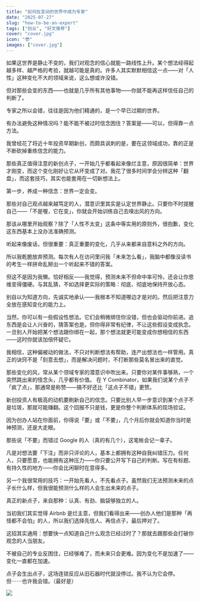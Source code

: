 ```yaml
---
title: "如何在变动的世界中成为专家"
date: "2025-07-27"
slug: "how-to-be-an-expert"
tags: ["创业", "好文推荐"]
cover: "cover.jpg"
icon: "😎"
images: ["cover.jpg"]
---
```

如果这世界是静止不变的，我们对观念的信心就能一路线性上升。某个想法经得起越多样、越严格的考验，就越可能是真的。许多人其实默默相信这一点——对「人性」这种变化不大的领域来说，这么想或许没错。



但对那些会变的东西——也就是几乎所有其他事物——你就不能再这样信任自己的判断了。



专家之所以会错，往往是因为他们精通的，是一个早已过期的世界。



有办法避免这种情况吗？能不能不被过时信念困住？答案是——可以，但得靠一点方法。



我曾经花了将近十年投资早期新创，而颇具讽刺的是，要在这领域成功，靠的正是不断砍掉重练信念的能力。



那些真正值得注意的新创点子，一开始几乎都看起来像烂主意，原因很简单：世界才刚变，而这个变化刚好让它从坏变成了对。我花了很多时间学会分辨这种「翻盘」，而这套技巧，其实也能套用在一切新想法上。



第一步，养成一种信念：世界一定会变。



那些对自己观点越来越笃定的人，潜意识里其实是认定世界静止。只要你不时提醒自己——「不是喔，它在变」，你就会开始训练自己去嗅出风的方向。



那该从哪里开始观察？除了「人性不太变」这条中等实用的原则外，很抱歉，变化这东西基本上没办法准确预测。



听起来像废话，但很重要：真正重要的变化，几乎从来都来自意料之外的方向。



所以我乾脆放弃预测。每次有人在访问里问我「未来怎么看」，我脑中都像没读书的考生一样拼命乱掰出一个听起来不错的答案。



但这不是因为我懒。恰好相反——我觉得，预测未来不但命中率可怜，还会让你思维变得僵硬。与其乱猜，不如选择更实际的策略：彻底、彻底地保持开放心态。



别自以为知道方向，先诚实地承认——我根本不知道哪边才是对的。然后把注意力全放在感知变化的能力上。



当然，你可以有一些假设性想法。它们会稍微绑住你没错，但也会驱动你前进。追东西是会让人兴奋的，猜答案也是。但你得非常有纪律，不让这些假设变成执念。
一旦别人开始把某个想法跟你绑在一起，那个想法就更可能变成你想相信的东西——这时你就该加倍怀疑它。



我相信，这种偏被动的做法，不只对判断想法有帮助，连产出想法也一样管用。真正的诀窍不是「刻意去想」，而是解决问题时，不打断那些莫名冒出来的直觉。



那些变化的风，常从某个领域专家的潜意识中吹出来。只要你对某件事够熟，一个突然跳出来的怪念头，几乎都有价值。
在 Y Combinator，如果我们说某个点子「疯了点」，那通常是称赞——搞不好还比「这点子不错」更赞。



新创投资人有极高的动机要刷新自己的信念。只要比别人早一步意识到某个点子不是垃圾，那就可能赚翻。这个回报不只是钱，更是你整个判断体系的现场验证。



因为创办人站在你面前，你得说「要」或「不要」，几个月后你就会知道你当时是神预测，还是大走眼。



那些说「不要」而错过 Google 的人（真的有几个），这笔帐会记一辈子。



凡是对想法要「下注」而非只评论的人，基本上都拥有这种自我纠错压力。任何人，只要愿意，也能拥有这种压力——你只要公开写下自己的判断。写在有标题、有持久性的地方——你会比闲聊时在意得多。



另一个我很常用的技巧：一开始先看人，不先看点子。虽然我们无法预测未来的点子长什么样，但我很能预测什么样的人会生出未来的点子。



真正的新点子，来自那种：认真、有劲、脑袋够独立的人。



当初我们其实觉得 Airbnb 是烂主意，但我们看得出来——创办人他们是那种「再怪都不会怕」的人，所以我们选择先信人、再信点子，最后押对了。



这招其实通用：想要快一点知道自己什么观念已经过时了？那就去跟那些会打破你观念的人当朋友。



不被自己的专业反困住，已经够难了，而未来只会更难。因为变化不是加速了——变化一直都在加速。



点子会生出点子，这场连锁反应从旧石器时代就没停过。我不认为它会停。
但⋯⋯也许我会错。（最好是）




![](https://prod-files-secure.s3.us-west-2.amazonaws.com/112d0858-5090-4d34-a606-b75eb8d65fd2/46476355-9cf3-4e99-9b7a-3531bc426380/1000202064.png?X-Amz-Algorithm=AWS4-HMAC-SHA256&X-Amz-Content-Sha256=UNSIGNED-PAYLOAD&X-Amz-Credential=ASIAZI2LB466XF3VCLDW%2F20250729%2Fus-west-2%2Fs3%2Faws4_request&X-Amz-Date=20250729T104132Z&X-Amz-Expires=3600&X-Amz-Security-Token=IQoJb3JpZ2luX2VjEHsaCXVzLXdlc3QtMiJHMEUCIDSUJo%2BQtSpzZtrmXZsIavuDBKPN0HebliXeNzFXc%2Fx0AiEAwkcO2NQbqPTqy2s0NDXC3IeF8%2BNFoszVhlh%2FNhzt12EqiAQIo%2F%2F%2F%2F%2F%2F%2F%2F%2F%2F%2FARAAGgw2Mzc0MjMxODM4MDUiDCZzDfIKc5EBwdOCKSrcA9SHaOun2b5VmzGnx5Pd%2BjJv5BI%2FFu9gm1qRtUyi2ZaZ6eF6AxmNvqEOGAkOvyRyU9kgxIbqJiNITc0Cng%2FtbJKiaMS%2Frs0BW8M1UwDXBpMb88U3AxNDjJ%2FG9amE9DBqOqvbiyLH3aQAaFJUXG2EWFvCA3jSpqQQ6X20qwknPVX%2F2g9qvUR7SoalKyzR0k6%2BScTedYFFZr3XWu17iRwwdI3M2lt%2BRLt2cwF%2BBX0QIiAoDUwDuiMtk81ky21AfcVslvr%2Fg1ZALJO%2BDESfLOz6D3KFTh7lzBIsmzY8r4m4m3hZG74tfbv2MQpG4FQTST0LHeuLhpoTyliXEziTTM0SaXRUIR3UhuIHa65oNcQazgI4WjFPaSCXQHiIcF2we1znyROM57YnrL7hFOFDFLI7grimLbL8a0DTIjDn4aLATNBmtXzje%2Bmv5mNhuiTX5HMzzAKvAvUU12azhNSctKL5f2cALXwpBcTiIdfL%2FCvd%2BEPU7ZlTbQY01eAgkl07qPCm00bNX0c9GxM5RWq7w9EVDTf7dUWN58cQIZTyaVClPrD5dEGty%2F7JC3bo5KNZKeAIXKKwauyFzrWpAgGs7E8czq80KapH3JKZTs5uM2MtJ21ms1MDx73oBT1jmR62MPnBosQGOqUB4XUOiC8ipJ8oyTLrN3%2BY9IMHroWKY07JGWy6lJ8BusEvf1sfInuQFAYCPMztsP0EbW24mfbzNKh8HRbBzWoqPIv%2FC6LOo742khVNvlRaPku0y1sWk%2F%2Fajvc4DEcAdXHMMKUUZokNDvvoAWgGJNA8Bhkiz1vP7TgBe6CN%2FHLtFfVh8g7DEemnIq9Xp3hlkEeJsgtBtF7pjqWLza79os%2BFY%2BmFbSkm&X-Amz-Signature=349f97dde672fb296914bc46a8cde173140129baaa514bf912d44e5fd110708e&X-Amz-SignedHeaders=host&x-amz-checksum-mode=ENABLED&x-id=GetObject)

